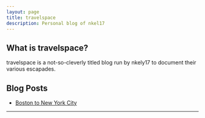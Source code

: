 ```yaml
---
layout: page
title: travelspace
description: Personal blog of nkel17
---
```


## What is travelspace?

travelspace is a not-so-cleverly titled blog run by nkely17 to document their various escapades.

## Blog Posts

- [Boston to New York City](pages/bostonToNYC.md)

---
